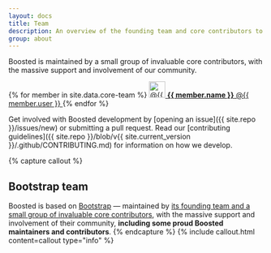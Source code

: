 ```yaml
---
layout: docs
title: Team
description: An overview of the founding team and core contributors to Boosted.
group: about
---
```


Boosted is maintained by a small group of invaluable core contributors, with the massive support and involvement of our community.

<div class="list-group mb-3">
  {% for member in site.data.core-team %}
    <a class="list-group-item list-group-item-action d-flex align-items-center" href="https://github.com/{{ member.user }}">
      <img src="https://github.com/{{ member.user }}.png" alt="@{{ member.user }}" width="32" height="32" class="rounded mr-2">
      <span>
        <strong>{{ member.name }}</strong> @{{ member.user }}
      </span>
    </a>
  {% endfor %}
</div>

Get involved with Boosted development by [opening an issue]({{ site.repo }}/issues/new) or submitting a pull request. Read our [contributing guidelines]({{ site.repo }}/blob/v{{ site.current_version }}/.github/CONTRIBUTING.md) for information on how we develop.

{% capture callout %}
## Bootstrap team

Boosted is based on [Bootstrap](https://getbootstrap.com/) — maintained by [its founding team and a small group of invaluable core contributors](https://getbootstrap.com/docs/4.3/about/team/), with the massive support and involvement of their community, **including some proud Boosted maintainers and contributors**.
{% endcapture %}
{% include callout.html content=callout type="info" %}

